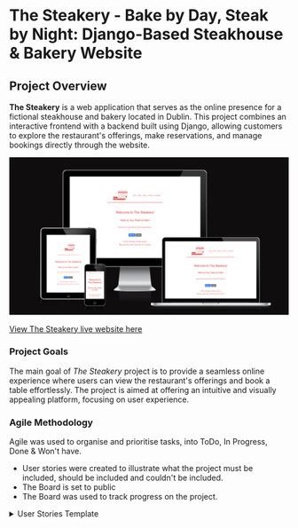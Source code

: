 
# The Steakery - Bake by Day, Steak by Night: Django-Based Steakhouse & Bakery Website

## Project Overview 

**The Steakery** is a web application that serves as the online presence for a fictional steakhouse and bakery located in Dublin. This project combines an interactive frontend with a backend built using Django, allowing customers to explore the restaurant's offerings, make reservations, and manage bookings directly through the website.

![Responsive Mockup](/media/readme_images/responive_mockup.png)

[View The Steakery live website here](https://thesteakerypp4-443f2b4046b5.herokuapp.com/)


### Project Goals

The main goal of *The Steakery* project is to provide a seamless online experience where users can view the restaurant's offerings and book a table effortlessly. The project is aimed at offering an intuitive and visually appealing platform, focusing on user experience.

### Agile Methodology

Agile was used to organise and prioritise tasks, into ToDo, In Progress, Done & Won't have.
* User stories were created to illustrate what the project must be included, should be included and couldn't be included.
* The Board is set to public
* The Board was used to track progress on the project.
<details>
<summary> User Stories Template
</summary>

![Project Boards](media/readme_images/project_issues.png)

Please see the following link for the [project board](https://github.com/users/micdr93/projects/2)


![Steakery Homepage](media/readme_images/home.png)
![Steakery About](media/readme_images/about.png)
![Steakery Menu](media/readme_images/menu.png)
![Steakery Contact](media/readme_images/contact.png)
![Steakery Create Booking](media/readme_images/create_booking.png)
![Steakery Delete Booking](media/readme_images/delete_booking.png)
![Steakery Edit Booking](media/readme_images/edit_booking.png)
![Steakery Existing Booking](media/readme_images/existing_bookings.png)
![Steakery Table Selection](media/readme_images/table_Selection.png)
![Steakery Booking Login](media/readme_images/booking_login.png)
![Steakery Booking Login 2](media/readme_images/booking_login_2.png)

